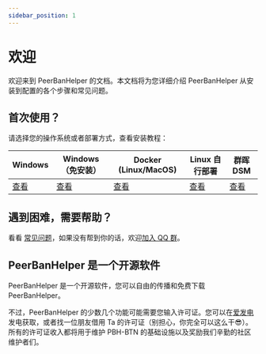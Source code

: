 ```yaml
---
sidebar_position: 1
---
```


# 欢迎

欢迎来到 PeerBanHelper 的文档。本文档将为您详细介绍 PeerBanHelper 从安装到配置的各个步骤和常见问题。

## 首次使用？

请选择您的操作系统或者部署方式，查看安装教程：

| Windows                    | Windows（免安装）                  | Docker (Linux/MacOS)      | Linux 自行部署           | 群晖 DSM                    |
| -------------------------- | ---------------------------------- | ------------------------- | ------------------------ | --------------------------- |
| [查看](./setup/Windows.md) | [查看](./setup/WindowsPortable.md) | [查看](./setup/Docker.md) | [查看](./setup/Linux.md) | [查看](./setup/Synology.md) |

## 遇到困难，需要帮助？

看看 [常见问题](./faq.md)，如果没有帮到你的话，欢迎[加入 QQ 群](https://qm.qq.com/cgi-bin/qm/qr?k=w5as_wH2G1ReUrClreCYhR69XiNCuP65&jump_from=webapi&authKey=EyjMX7Pwc77XLM51V6FEcR7oXnG8fsUbSFqYZ4PPiEpq32vBglJn/jFvpc3LFDhn)。

## PeerBanHelper 是一个开源软件

PeerBanHelper 是一个开源软件，您可以自由的传播和免费下载 PeerBanHelper。  

不过，PeerBanHelper 的少数几个功能可能需要您输入许可证。您可以在[爱发电](https://afdian.com/a/Ghost_chu)发电获取，或者找一位朋友借用 Ta 的许可证（别担心，你完全可以这么干😎）。  
所有的许可证收入都将用于维护 PBH-BTN 的基础设施以及奖励我们辛勤的社区维护者们。
